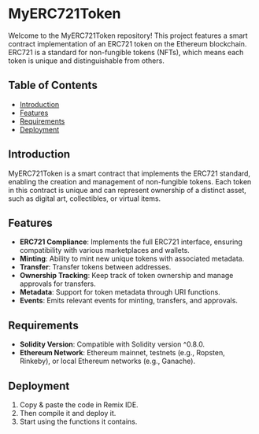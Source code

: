 # MyERC721Token

Welcome to the MyERC721Token repository! This project features a smart contract implementation of an ERC721 token on the Ethereum blockchain. ERC721 is a standard for non-fungible tokens (NFTs), which means each token is unique and distinguishable from others.

## Table of Contents

- [Introduction](#introduction)
- [Features](#features)
- [Requirements](#requirements)
- [Deployment](#Deployment)

## Introduction

MyERC721Token is a smart contract that implements the ERC721 standard, enabling the creation and management of non-fungible tokens. Each token in this contract is unique and can represent ownership of a distinct asset, such as digital art, collectibles, or virtual items.

## Features

- **ERC721 Compliance**: Implements the full ERC721 interface, ensuring compatibility with various marketplaces and wallets.
- **Minting**: Ability to mint new unique tokens with associated metadata.
- **Transfer**: Transfer tokens between addresses.
- **Ownership Tracking**: Keep track of token ownership and manage approvals for transfers.
- **Metadata**: Support for token metadata through URI functions.
- **Events**: Emits relevant events for minting, transfers, and approvals.

## Requirements

- **Solidity Version**: Compatible with Solidity version ^0.8.0.
- **Ethereum Network**: Ethereum mainnet, testnets (e.g., Ropsten, Rinkeby), or local Ethereum networks (e.g., Ganache).

## Deployment

1. Copy & paste the code in Remix IDE.
2. Then compile it and deploy it.
3. Start using the functions it contains.
